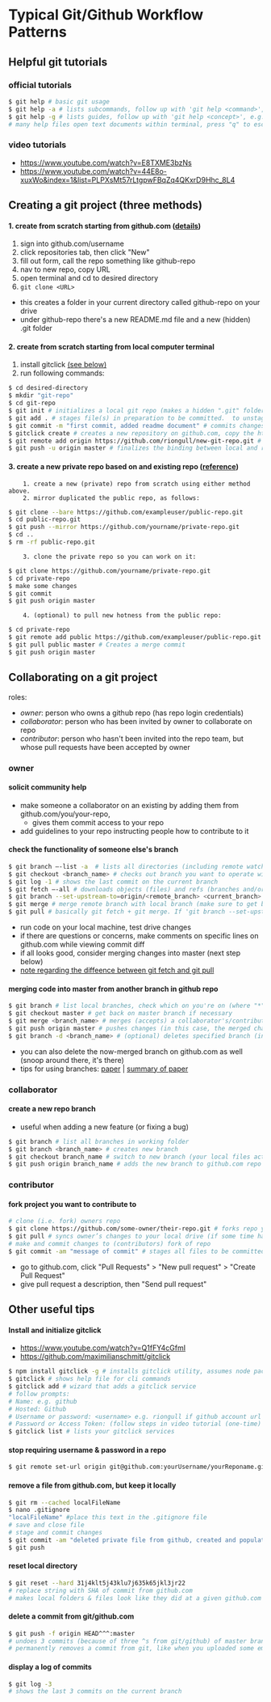 # Typical Git/Github Workflow Patterns

## Helpful git tutorials
### official tutorials

```sh
$ git help # basic git usage
$ git help -a # lists subcommands, follow up with 'git help <command>', e.g. 'git help branch'
$ git help -g # lists guides, follow up with 'git help <concept>', e.g. 'git help workflows'
# many help files open text documents within terminal, press "q" to escape
```
### video tutorials
* https://www.youtube.com/watch?v=E8TXME3bzNs
* https://www.youtube.com/watch?v=44E8o-xuxWo&index=1&list=PLPXsMt57rLtgpwFBqZq4QKxrD9Hhc_8L4

## Creating a git project (three methods)

#### 1. create from scratch starting from github.com ([details](https://help.github.com/articles/creating-a-new-repository/))

1. sign into github.com/username  
2. click repositories tab, then click "New"  
3. fill out form, call the repo something like github-repo  
4. nav to new repo, copy URL  
5. open terminal and cd to desired directory  
6. `git clone <URL>`
  * this creates a folder in your current directory called github-repo on your drive
  * under github-repo there's a new README.md file and a new (hidden) .git folder

#### 2. create from scratch starting from local computer terminal
1. install gitclick [(see below)](https://github.com/riongull/notes/blob/master/git-github_notes.md#install-and-initialize-gitclick)
2. run following commands:
```sh
$ cd desired-directory
$ mkdir "git-repo"
$ cd git-repo
$ git init # initializes a local git repo (makes a hidden ".git" folder in your present directory), assumes git is installed on computer already
$ git add . # stages file(s) in preparation to be committed.  to unstage a file, use 'git reset HEAD README.MD’
$ git commit -m "first commit, added readme document" # commits changes in preparation to be pushed to github.com.  to remove this commit and modify the file, use 'git reset --soft HEAD~1' and commit and add the file again
$ gitclick create # creates a new repository on github.com, copy the https URL for next step
$ git remote add origin https://github.com/riongull/new-git-repo.git # initiates binding between newly-created github repo and your local machine's git repo
$ git push -u origin master # finalizes the binding between local and remote git repos. command is shorthand for git push origin master —-set-upstream, I think
```

#### 3. create a new private repo based on and existing repo ([reference](http://stackoverflow.com/a/30352360/6451948))
        1. create a new (private) repo from scratch using either method above.
        2. mirror duplicated the public repo, as follows:
```sh
$ git clone --bare https://github.com/exampleuser/public-repo.git
$ cd public-repo.git
$ git push --mirror https://github.com/yourname/private-repo.git
$ cd ..
$ rm -rf public-repo.git
```
        3. clone the private repo so you can work on it:
```sh
$ git clone https://github.com/yourname/private-repo.git
$ cd private-repo
$ make some changes
$ git commit
$ git push origin master
```
        4. (optional) to pull new hotness from the public repo:
```sh
$ cd private-repo
$ git remote add public https://github.com/exampleuser/public-repo.git
$ git pull public master # Creates a merge commit
$ git push origin master
```

## Collaborating on a git project
roles:
* _owner_: person who owns a github repo (has repo login credentials)
* _collaborator_: person who has been invited by owner to collaborate on repo
* _contributor_: person who hasn't been invited into the repo team, but whose pull requests have been accepted by owner  

### owner
#### solicit community help
* make someone a collaborator on an existing by adding them from github.com/you/your-repo,
  * gives them commit access to your repo
* add guidelines to your repo instructing people how to contribute to it

#### check the functionality of someone else's branch

```sh
$ git branch —-list -a  # lists all directories (including remote watching branches); use -r for just remote branches
$ git checkout <branch_name> # checks out branch you want to operate with.  Your local files are now changed to branch_name's files (can checkout remote repos)
$ git log -1 # shows the last commit on the current branch
$ git fetch —-all # downloads objects (files) and refs (branches and/or tags) from another repo (like github.com; your desktop git repo may not have them yet)
$ git branch --set-upstream-to=origin/<remote_branch> <current_branch> # (optional/if neccessary) sets up tracking (syncing ability) between a remote (e.g. github) repo and a local (on hard drive) repo
$ git merge # merge remote branch with local branch (make sure to get back on local branch before executing this)
$ git pull # basically git fetch + git merge. If 'git branch --set-upstream-to' is completed this will sync local_branch with remote_branch's changes
```
* run code on your local machine, test drive changes
* if there are questions or concerns, make comments on specific lines on github.com while viewing commit diff
* if all looks good, consider merging changes into master (next step below)
* [note regarding the diffeence between git fetch and git pull](http://stackoverflow.com/questions/14894768/git-fetch-vs-pull-merge-vs-rebase)

#### merging code into master from another branch in github repo
```sh
$ git branch # list local branches, check which on you're on (where "*" is)
$ git checkout master # get back on master branch if necessary
$ git merge <branch_name> # merges (accepts) a collaborator's/contributor's work into master, from <branch_name>
$ git push origin master # pushes changes (in this case, the merged changes) from local to remote
$ git branch -d <branch_name> # (optional) deletes specified branch (in this case, the merged branch) while you are on a different branch
```
* you can also delete the now-merged branch on github.com as well (snoop around there, it's there)
* tips for using branches: [paper](http://nvie.com/posts/a-successful-git-branching-model/) | [summary of paper](https://github.com/WalnutiQ/walnut/issues/62)

### collaborator
#### create a new repo branch
* useful when adding a new feature (or fixing a bug)

```sh
$ git branch # list all branches in working folder
$ git branch <branch_name> # creates new branch
$ git checkout branch_name # switch to new branch (your local files actually change)
$ git push origin branch_name # adds the new branch to github.com repo
```

### contributor
#### fork project you want to contribute to
```sh
# clone (i.e. fork) owners repo
$ git clone https://github.com/some-owner/their-repo.git # forks repo you want to work
$ git pull # syncs owner’s changes to your local drive (if some time has passed since clone)
# make and commit changes to (contributors) fork of repo
$ git commit -am "message of commit" # stages all files to be committed, then commits a branch with the message.
```
* go to github.com, click "Pull Requests" > "New pull request" > "Create Pull Request"
* give pull request a description, then "Send pull request"

## Other useful tips
#### Install and initialize gitclick
* https://www.youtube.com/watch?v=Q1fFY4cGfmI
* https://github.com/maximilianschmitt/gitclick

```sh
$ npm install gitclick -g # installs gitclick utility, assumes node package manager is installed
$ gitclick # shows help file for cli commands
$ gitclick add # wizard that adds a gitclick service
# follow prompts:
# Name: e.g. github
# Hosted: Github
# Username or password: <username> e.g. riongull if github account url is https://github.com/riongull
# Password or Access Token: (follow steps in video tutorial (one-time) to configure github with a secure access token for gitclick)
$ gitclick list # lists your gitclick services
```

#### stop requiring username & password in a repo
```sh
$ git remote set-url origin git@github.com:yourUsername/yourReponame.git
```
#### remove a file from github.com, but keep it locally
```sh
$ git rm --cached localFileName
$ nano .gitignore
"localFileName" #place this text in the .gitignore file
# save and close file
# stage and commit changes
$ git commit -am "deleted private file from github, created and populated .gitignore to ignore localFileName"
$ git push
```
#### reset local directory
```sh
$ git reset --hard 31j4klt5j43klu7j635k65jkl3jr22
# replace string with SHA of commit from github.com
# makes local folders & files look like they did at a given github.com commit

```
#### delete a commit from git/github.com
```sh
$ git push -f origin HEAD^^^:master
# undoes 3 commits (because of three ^s from git/github) of master branch (can designate other branch)
# permanently removes a commit from git, like when you uploaded some embarrassing stuff
```
#### display a log of commits
```sh
$ git log -3
# shows the last 3 commits on the current branch
```
